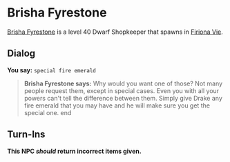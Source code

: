 # Brisha Fyrestone



[Brisha Fyrestone](/npc/84165) is a level 40 Dwarf Shopkeeper that spawns in [Firiona Vie](/zone/84).



## Dialog

**You say:** `special fire emerald`



>**Brisha Fyrestone says:** Why would you want one of those? Not many people request them, except in special cases. Even you with all your powers can't tell the difference between them. Simply give Drake any fire emerald that you may have and he will make sure you get the special one.
end



## Turn-Ins



**This NPC *should* return incorrect items given.**






